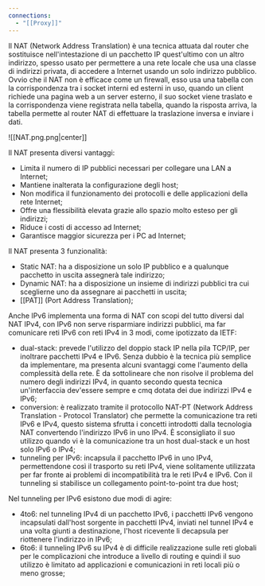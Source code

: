 ```yaml
---
connections:
  - "[[Proxy]]"
---
```

Il NAT (Network Address Translation) è una tecnica attuata dal router che sostituisce nell'intestazione di un pacchetto IP quest'ultimo con un altro indirizzo, spesso usato per permettere a una rete locale che usa una classe di indirizzi privata, di accedere a Internet usando un solo indirizzo pubblico. Ovvio che il NAT non è efficace come un firewall, esso usa una tabella con la corrispondenza tra i socket interni ed esterni in uso, quando un client richiede una pagina web a un server esterno, il  suo socket viene traslato e la corrispondenza viene registrata nella tabella, quando la risposta arriva, la tabella permette al router NAT di effettuare la traslazione inversa e inviare i dati.

![[NAT.png.png|center]]



Il NAT presenta diversi vantaggi:
- Limita il numero di IP pubblici necessari per collegare una LAN a Internet;
- Mantiene inalterata la configurazione degli host;
- Non modifica il funzionamento dei protocolli e delle applicazioni della rete Internet;
- Offre una flessibilità elevata grazie allo spazio molto esteso per gli indirizzi;
- Riduce i costi di accesso ad Internet;
- Garantisce maggior sicurezza per i PC ad Internet;

 Il NAT presenta 3 funzionalità:
 - Static NAT: ha a disposizione un solo IP pubblico e a qualunque pacchetto in uscita assegnerà tale indirizzo;
 - Dynamic NAT:  ha a disposizione un insieme di indirizzi pubblici tra cui sceglierne uno da assegnare ai pacchetti in uscita;
 - [[PAT]] (Port Address Translation);

Anche IPv6 implementa una forma di NAT con scopi del tutto diversi dal NAT IPv4, con IPv6 non serve risparmiare indirizzi pubblici, ma far comunicare reti IPv6 con reti IPv4 in 3 modi, come ipotizzato da IETF:
- dual-stack: prevede l'utilizzo del doppio stack IP nella pila TCP/IP, per inoltrare pacchetti IPv4 e IPv6. Senza dubbio è la tecnica più semplice da implementare, ma presenta alcuni svantaggi come l'aumento della complessità della rete. È da sottolineare che non risolve il problema del numero degli indirizzi IPv4, in quanto secondo questa tecnica un'interfaccia dev'essere sempre e cmq dotata dei due indirizzi IPv4 e IPv6;
- conversion: è realizzato tramite il protocollo NAT-PT (Network Address Translation - Protocol Translator) che permette la comunicazione tra reti IPv6 e IPv4, questo sistema sfrutta i concetti introdotti dalla tecnologia NAT convertendo l'indirizzo IPv6 in uno IPv4. È sconsigliato il suo utilizzo quando vi è la comunicazione tra un host dual-stack  e un host solo IPv6 o IPv4;
- tunneling per IPv6: incapsula il pacchetto IPv6 in uno IPv4, permettendone così il trasporto su reti IPv4, viene solitamente utilizzata per far fronte ai problemi di incompatibilità  tra le reti IPv4 e IPv6. Con il tunneling si stabilisce un collegamento point-to-point tra due host;

Nel tunneling per IPv6 esistono due modi di agire:
- 4to6: nel tunneling IPv4 di un pacchetto IPv6, i pacchetti IPv6 vengono incapsulati dall'host sorgente in pacchetti IPv4, inviati nel tunnel IPv4 e una volta giunti a destinazione, l'host ricevente li decapsula per riottenere l'indirizzo in IPv6;
- 6to6: il tunneling IPv6 su IPv4 è di difficile realizzazione sulle reti globali per le complicazioni che introduce a livello di routing e quindi il suo utilizzo è limitato ad applicazioni e comunicazioni in reti locali più o meno grosse;

